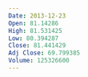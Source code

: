 ```yaml
---
Date: 2013-12-23
Open: 81.14286
High: 81.531425
Low: 80.394287
Close: 81.441429
Adj Close: 69.799385
Volume: 125326600
---
```

